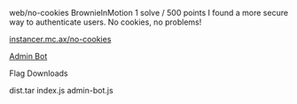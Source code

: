 web/no-cookies
BrownieInMotion
1 solve / 500 points
I found a more secure way to authenticate users. No cookies, no problems!

[instancer.mc.ax/no-cookies](https://instancer.mc.ax/no-cookies)

[Admin Bot](https://admin-bot.mc.ax/no-cookies)

Flag
Downloads

dist.tar
index.js
admin-bot.js
